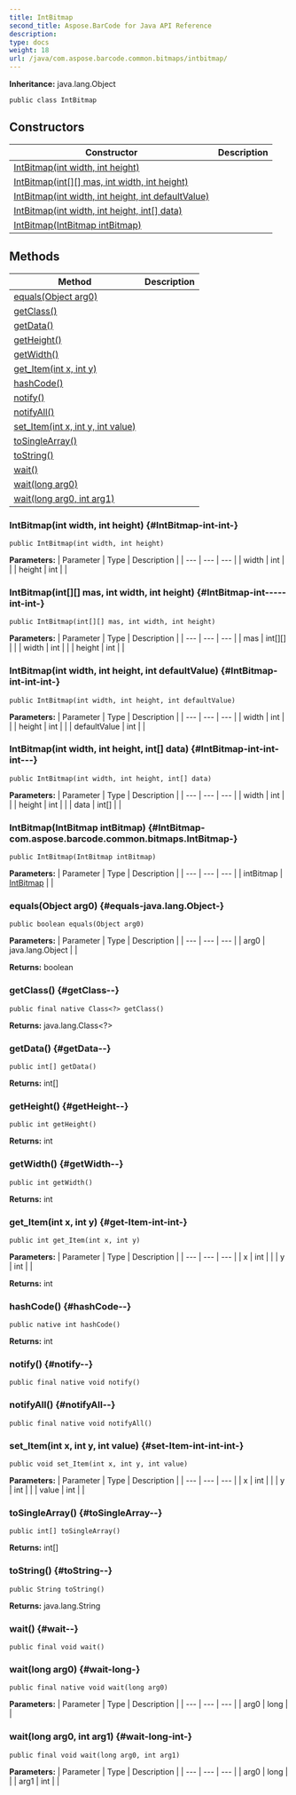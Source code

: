 ```yaml
---
title: IntBitmap
second_title: Aspose.BarCode for Java API Reference
description: 
type: docs
weight: 18
url: /java/com.aspose.barcode.common.bitmaps/intbitmap/
---
```

**Inheritance:**
java.lang.Object
```
public class IntBitmap
```
## Constructors

| Constructor | Description |
| --- | --- |
| [IntBitmap(int width, int height)](#IntBitmap-int-int-) |  |
| [IntBitmap(int[][] mas, int width, int height)](#IntBitmap-int-----int-int-) |  |
| [IntBitmap(int width, int height, int defaultValue)](#IntBitmap-int-int-int-) |  |
| [IntBitmap(int width, int height, int[] data)](#IntBitmap-int-int-int---) |  |
| [IntBitmap(IntBitmap intBitmap)](#IntBitmap-com.aspose.barcode.common.bitmaps.IntBitmap-) |  |
## Methods

| Method | Description |
| --- | --- |
| [equals(Object arg0)](#equals-java.lang.Object-) |  |
| [getClass()](#getClass--) |  |
| [getData()](#getData--) |  |
| [getHeight()](#getHeight--) |  |
| [getWidth()](#getWidth--) |  |
| [get_Item(int x, int y)](#get-Item-int-int-) |  |
| [hashCode()](#hashCode--) |  |
| [notify()](#notify--) |  |
| [notifyAll()](#notifyAll--) |  |
| [set_Item(int x, int y, int value)](#set-Item-int-int-int-) |  |
| [toSingleArray()](#toSingleArray--) |  |
| [toString()](#toString--) |  |
| [wait()](#wait--) |  |
| [wait(long arg0)](#wait-long-) |  |
| [wait(long arg0, int arg1)](#wait-long-int-) |  |
### IntBitmap(int width, int height) {#IntBitmap-int-int-}
```
public IntBitmap(int width, int height)
```


**Parameters:**
| Parameter | Type | Description |
| --- | --- | --- |
| width | int |  |
| height | int |  |

### IntBitmap(int[][] mas, int width, int height) {#IntBitmap-int-----int-int-}
```
public IntBitmap(int[][] mas, int width, int height)
```


**Parameters:**
| Parameter | Type | Description |
| --- | --- | --- |
| mas | int[][] |  |
| width | int |  |
| height | int |  |

### IntBitmap(int width, int height, int defaultValue) {#IntBitmap-int-int-int-}
```
public IntBitmap(int width, int height, int defaultValue)
```


**Parameters:**
| Parameter | Type | Description |
| --- | --- | --- |
| width | int |  |
| height | int |  |
| defaultValue | int |  |

### IntBitmap(int width, int height, int[] data) {#IntBitmap-int-int-int---}
```
public IntBitmap(int width, int height, int[] data)
```


**Parameters:**
| Parameter | Type | Description |
| --- | --- | --- |
| width | int |  |
| height | int |  |
| data | int[] |  |

### IntBitmap(IntBitmap intBitmap) {#IntBitmap-com.aspose.barcode.common.bitmaps.IntBitmap-}
```
public IntBitmap(IntBitmap intBitmap)
```


**Parameters:**
| Parameter | Type | Description |
| --- | --- | --- |
| intBitmap | [IntBitmap](../../com.aspose.barcode.common.bitmaps/intbitmap) |  |

### equals(Object arg0) {#equals-java.lang.Object-}
```
public boolean equals(Object arg0)
```




**Parameters:**
| Parameter | Type | Description |
| --- | --- | --- |
| arg0 | java.lang.Object |  |

**Returns:**
boolean
### getClass() {#getClass--}
```
public final native Class<?> getClass()
```




**Returns:**
java.lang.Class<?>
### getData() {#getData--}
```
public int[] getData()
```




**Returns:**
int[]
### getHeight() {#getHeight--}
```
public int getHeight()
```




**Returns:**
int
### getWidth() {#getWidth--}
```
public int getWidth()
```




**Returns:**
int
### get_Item(int x, int y) {#get-Item-int-int-}
```
public int get_Item(int x, int y)
```




**Parameters:**
| Parameter | Type | Description |
| --- | --- | --- |
| x | int |  |
| y | int |  |

**Returns:**
int
### hashCode() {#hashCode--}
```
public native int hashCode()
```




**Returns:**
int
### notify() {#notify--}
```
public final native void notify()
```




### notifyAll() {#notifyAll--}
```
public final native void notifyAll()
```




### set_Item(int x, int y, int value) {#set-Item-int-int-int-}
```
public void set_Item(int x, int y, int value)
```




**Parameters:**
| Parameter | Type | Description |
| --- | --- | --- |
| x | int |  |
| y | int |  |
| value | int |  |

### toSingleArray() {#toSingleArray--}
```
public int[] toSingleArray()
```




**Returns:**
int[]
### toString() {#toString--}
```
public String toString()
```




**Returns:**
java.lang.String
### wait() {#wait--}
```
public final void wait()
```




### wait(long arg0) {#wait-long-}
```
public final native void wait(long arg0)
```




**Parameters:**
| Parameter | Type | Description |
| --- | --- | --- |
| arg0 | long |  |

### wait(long arg0, int arg1) {#wait-long-int-}
```
public final void wait(long arg0, int arg1)
```




**Parameters:**
| Parameter | Type | Description |
| --- | --- | --- |
| arg0 | long |  |
| arg1 | int |  |

